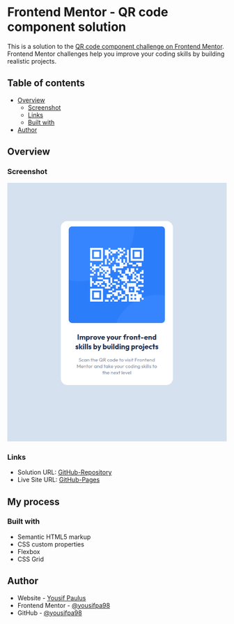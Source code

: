 # Frontend Mentor - QR code component solution

This is a solution to the [QR code component challenge on Frontend Mentor](https://www.frontendmentor.io/challenges/qr-code-component-iux_sIO_H). Frontend Mentor challenges help you improve your coding skills by building realistic projects. 

## Table of contents

- [Overview](#overview)
  - [Screenshot](#screenshot)
  - [Links](#links)
  - [Built with](#built-with)
- [Author](#author)


## Overview

### Screenshot

![screenshot](./images/screenshot.png)

### Links

- Solution URL: [GitHub-Repository](https://github.com/yousifpa98/FM_qr-code-component)
- Live Site URL: [GitHub-Pages](https://yousifpa98.github.io/FM_qr-code-component/)

## My process

### Built with

- Semantic HTML5 markup
- CSS custom properties
- Flexbox
- CSS Grid

## Author

- Website - [Yousif Paulus](https://yousifpaulus.dev)
- Frontend Mentor - [@yousifpa98](https://www.frontendmentor.io/profile/yousifpa98)
- GitHub - [@yousifpa98](https://www.github.com/yousifpa98)


